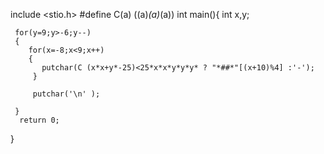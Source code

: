  include <stio.h>
 #define C(a) ((a)*(a)*(a))
 int main(){
     int x,y;
 
     for(y=9;y>-6;y--)
     {
        for(x=-8;x<9;x++)
        {
           putchar(C (x*x+y*-25)<25*x*x*y*y*y* ? "*##*"[(x+10)%4] :'-');
         }
 
         putchar('\n' );
 
     }
      return 0;
}
